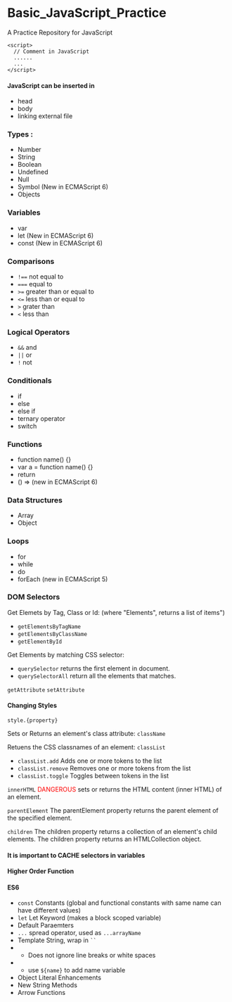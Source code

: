 # Basic_JavaScript_Practice


A Practice Repository for JavaScript

```
<script>
  // Comment in JavaScript
  ......
  ...
</script>
```

#### JavaScript can be inserted in
- head
- body
- linking external file


### Types :
- Number
- String
- Boolean
- Undefined
- Null
- Symbol (New in ECMAScript 6)
- Objects

### Variables
- var
- let (New in ECMAScript 6)
- const (New in ECMAScript 6)

### Comparisons
- `!==` not equal to 
- `===` equal to 
- `>=` greater than or equal to
- `<=` less than or equal to 
- `>` grater than 
- `<` less than

### Logical Operators
- `&&` and 
- `||` or 
- `!` not

### Conditionals
- if
- else
- else if
- ternary operator 
- switch 

### Functions
- function name() {}
- var a = function name() {}
- return
- () => (new in ECMAScript 6)

### Data Structures 
- Array
- Object

### Loops
- for
- while
- do 
- forEach (new in ECMAScript 5) 

### DOM Selectors

Get Elemets by Tag, Class or Id: (where "Elements", returns a list of items")
- `getElementsByTagName`
- `getElementsByClassName`
- `getElementById`

Get Elements by matching CSS selector:
- `querySelector` returns the first element in document. 
- `querySelectorAll` return all the elements that matches.

`getAttribute`
`setAttribute`

#### Changing Styles
`style.{property}`

Sets or Returns an element's class attribute:
`className`

Retuens the CSS classnames of an element:
`classList`

- `classList.add` Adds one or more tokens to the list
- `classList.remove` Removes one or more tokens from the list
- `classList.toggle` Toggles between tokens in the list

`innerHTML` <span style="color: red;">DANGEROUS</span>
sets or returns the HTML content (inner HTML) of an element.

`parentElement`
The parentElement property returns the parent element of the specified element.

`children`
The children property returns a collection of an element's child elements.
The children property returns an HTMLCollection object.

#### It is important to CACHE selectors in variables

#### Higher Order Function

#### ES6
- `const` Constants (global and functional constants with same name can have different values)
- `let` Let Keyword (makes a block scoped variable)
- Default Paraemters
- `...` spread operator, used as `...arrayName`
- Template String, wrap in ` `` `
- - Does not ignore line breaks or white spaces
- - use ` ${name} ` to add name variable
- Object Literal Enhancements
- New String Methods
- Arrow Functions
